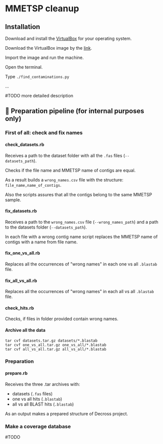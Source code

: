 # MMETSP cleanup

## Installation

Download and install the [VirtualBox](https://www.virtualbox.org/wiki/Downloads) for your operating system.

Download the VirtualBox image by the [link](http://google.com).

Import the image and run the machine.

Open the terminal.

Type `./find_contaminations.py`

...

#TODO more detailed description

## :construction: Preparation pipeline (for internal purposes only)

### First of all: check and fix names

#### check_datasets.rb
Receives a path to the dataset folder with all the `.fas` files (`--datasets_path`).

Checks if the file name and MMETSP name of contigs are equal.

As a result builds a `wrong_names.csv` file with the structure: `file_name,name_of_contigs`.

Also the scripts assures that all the contigs belong to the same MMETSP sample.

#### fix_datasets.rb
Receives a path to the `wrong_names.csv` file (`--wrong_names_path`) and a path to the datasets folder (`--datasets_path`).

In each file with a wrong contig name script replaces the MMETSP name of contigs with a name from file name.

#### fix_one_vs_all.rb
Replaces all the occurrences of "wrong names" in each one vs all `.blastab` file.

#### fix_all_vs_all.rb
Replaces all the occurrences of "wrong names" in each all vs all `.blastab` file.

#### check_hits.rb
Checks, if files in folder provided contain wrong names.

#### Archive all the data
```
tar cvf datasets.tar.gz datasets/*.blastab
tar cvf one_vs_all.tar.gz one_vs_all/*.blastab
tar cvf all_vs_all.tar.gz all_vs_all/*.blastab
```

### Preparation

#### prepare.rb

Receives the three .tar archives with:
- datasets (`.fas` files)
- one vs all hits (`.blastab`)
- all vs all BLAST hits (`.blastab`)

As an output makes a prepared structure of Decross project.

### Make a coverage database
#TODO
